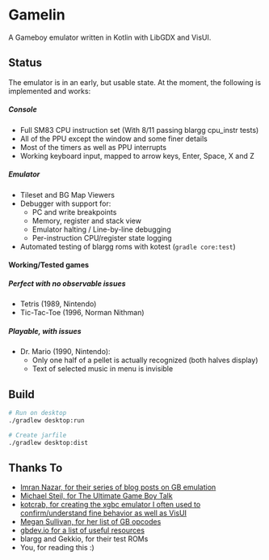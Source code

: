 # Gamelin
A Gameboy emulator written in Kotlin with LibGDX and VisUI.

## Status
The emulator is in an early, but usable state. At the moment, the following is implemented and works:

##### Console
- Full SM83 CPU instruction set (With 8/11 passing blargg cpu_instr tests)
- All of the PPU except the window and some finer details
- Most of the timers as well as PPU interrupts
- Working keyboard input, mapped to arrow keys, Enter, Space, X and Z

##### Emulator
- Tileset and BG Map Viewers
- Debugger with support for:
    - PC and write breakpoints
    - Memory, register and stack view
    - Emulator halting / Line-by-line debugging
    - Per-instruction CPU/register state logging
- Automated testing of blargg roms with kotest (`gradle core:test`)

#### Working/Tested games
##### Perfect with no observable issues
- Tetris (1989, Nintendo)
- Tic-Tac-Toe (1996, Norman Nithman)

##### Playable, with issues
- Dr. Mario (1990, Nintendo): 
    - Only one half of a pellet is actually recognized (both halves display)
    - Text of selected music in menu is invisible

## Build

``` bash
# Run on desktop
./gradlew desktop:run

# Create jarfile
./gradlew desktop:dist
```

## Thanks To
- [Imran Nazar, for their series of blog posts on GB emulation](http://imrannazar.com/GameBoy-Emulation-in-JavaScript:-The-CPU)
- [Michael Steil, for The Ultimate Game Boy Talk](https://media.ccc.de/v/33c3-8029-the_ultimate_game_boy_talk)
- [kotcrab, for creating the xgbc emulator I often used to confirm/understand fine behavior as well as VisUI](https://github.com/kotcrab/xgbc)
- [Megan Sullivan, for her list of GB opcodes](https://meganesulli.com/blog/game-boy-opcodes)
- [gbdev.io for a list of useful resources](https://gbdev.io)
- blargg and Gekkio, for their test ROMs
- You, for reading this :)
